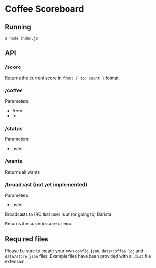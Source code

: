 # Coffee Scoreboard

## Running

    $ node index.js

## API

### /score

Returns the current score in `from: { to: count }` format

### /coffee

Parameters:
* from
* to

### /status

Parameters:
* user

### /wants

Returns all wants

### /broadcast (not yet implemented)

Parameters:
* user

Broadcasts to IRC that user is at (or going to) Barista

Returns the current score or error

## Required files

Please be sure to create your own `config.json`, `data/coffee.log` and `data/store.json` files. Example files have been provided with a `.dist` file extension.
